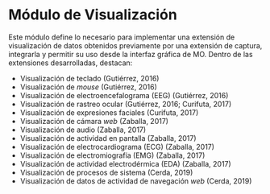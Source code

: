 # Módulo de Visualización

Este módulo define lo necesario para implementar una extensión de visualización de datos obtenidos previamente por una extensión de captura, integrarla y permitir su uso desde la interfaz gráfica de MO. Dentro de las extensiones desarrolladas, destacan:

* Visualización de teclado (Gutiérrez, 2016)
* Visualización de _mouse_ (Gutiérrez, 2016)
* Visualización de electroencefalograma (EEG) (Gutiérrez, 2016)
* Visualización de rastreo ocular (Gutiérrez, 2016; Curifuta, 2017)
* Visualización de expresiones faciales (Curifuta, 2017)
* Visualización de cámara _web_ (Zaballa, 2017)
* Visualización de audio (Zaballa, 2017)
* Visualización de actividad en pantalla (Zaballa, 2017)
* Visualización de electrocardiograma (ECG) (Zaballa, 2017)
* Visualización de electromiografía (EMG) (Zaballa, 2017)
* Visualización de actividad electrodérmica (EDA) (Zaballa, 2017)
* Visualización de procesos de sistema (Cerda, 2019)
* Visualización de datos de actividad de navegación _web_ (Cerda, 2019)
